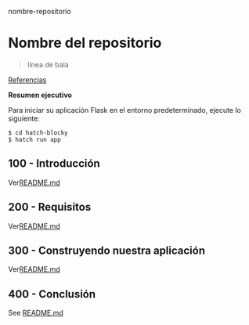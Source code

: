 nombre-repositorio

# Nombre del repositorio

> línea de bala

[Referencias](./REFERENCES.md)

**Resumen ejecutivo**

Para iniciar su aplicación Flask en el entorno predeterminado, ejecute lo siguiente:

    $ cd hatch-blocky
    $ hatch run app

## 100 - Introducción

Ver[README.md](./100/README.md)

## 200 - Requisitos

Ver[README.md](./200/README.md)

## 300 - Construyendo nuestra aplicación

Ver[README.md](./300/README.md)

## 400 - Conclusión

See [README.md](./400/README.md)
